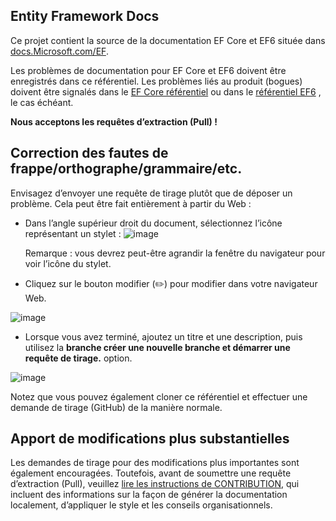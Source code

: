 ## <a name="entity-framework-docs"></a>Entity Framework Docs

Ce projet contient la source de la documentation EF Core et EF6 située dans [docs.Microsoft.com/EF](https://docs.microsoft.com/ef/). 

Les problèmes de documentation pour EF Core et EF6 doivent être enregistrés dans ce référentiel. Les problèmes liés au produit (bogues) doivent être signalés dans le [EF Core référentiel](https://github.com/dotnet/efcore) ou dans le [référentiel EF6](https://github.com/dotnet/ef6) , le cas échéant.

**Nous acceptons les requêtes d’extraction (Pull) !**

## <a name="fixing-typosspellinggrammaretc"></a>Correction des fautes de frappe/orthographe/grammaire/etc.

Envisagez d’envoyer une requête de tirage plutôt que de déposer un problème. Cela peut être fait entièrement à partir du Web :

* Dans l’angle supérieur droit du document, sélectionnez l’icône représentant un stylet : ![ image](https://user-images.githubusercontent.com/3605364/93646907-e75ef680-f9a2-11ea-847a-c5c3839f3aa8.png)

  Remarque : vous devrez peut-être agrandir la fenêtre du navigateur pour voir l’icône du stylet.

* Cliquez sur le bouton modifier (✏️) pour modifier dans votre navigateur Web.

![image](https://user-images.githubusercontent.com/1430078/64454321-85856480-d09f-11e9-85a6-1c93bc6611e2.png)

* Lorsque vous avez terminé, ajoutez un titre et une description, puis utilisez la **branche créer une nouvelle branche et démarrer une requête de tirage.** option.

![image](https://user-images.githubusercontent.com/1430078/64454455-dac17600-d09f-11e9-922b-0346117011f5.png)

Notez que vous pouvez également cloner ce référentiel et effectuer une demande de tirage (GitHub) de la manière normale.

## <a name="making-more-substantial-changes"></a>Apport de modifications plus substantielles

Les demandes de tirage pour des modifications plus importantes sont également encouragées. Toutefois, avant de soumettre une requête d’extraction (Pull), veuillez [lire les instructions de CONTRIBUTION](CONTRIBUTING.md), qui incluent des informations sur la façon de générer la documentation localement, d’appliquer le style et les conseils organisationnels.
